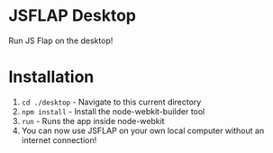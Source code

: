 JSFLAP Desktop
==============
Run JS Flap on the desktop!

# Installation
1. `cd ./desktop` - Navigate to this current directory
2. `npm install` - Install the node-webkit-builder tool
3. `run` - Runs the app inside node-webkit
4. You can now use JSFLAP on your own local computer without an internet connection!